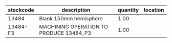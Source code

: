|stockcode|description|quantity|location|
|---------|-----------|--------|--------|
|13484|Blank 150mm hemisphere|1.00||
|13484-F3|MACHINING OPERATION TO PRODUCE 13484_P3|1.00||
